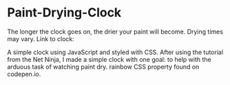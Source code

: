 # Paint-Drying-Clock
The longer the clock goes on, the drier your paint will become. Drying times may vary. 
Link to clock: 







A simple clock using JavaScript and styled with CSS. After using the tutorial from the Net Ninja, I made a simple clock with one goal: to help with the arduous task of watching paint dry. rainbow CSS property found on codepen.io. 
